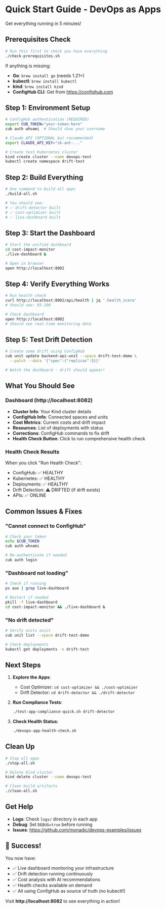 # Quick Start Guide - DevOps as Apps

Get everything running in 5 minutes!

## Prerequisites Check

```bash
# Run this first to check you have everything
./check-prerequisites.sh
```

If anything is missing:
- **Go**: `brew install go` (needs 1.21+)
- **kubectl**: `brew install kubectl`
- **kind**: `brew install kind`
- **ConfigHub CLI**: Get from https://confighub.com

## Step 1: Environment Setup

```bash
# ConfigHub authentication (REQUIRED)
export CUB_TOKEN="your-token-here"
cub auth whoami  # Should show your username

# Claude API (OPTIONAL but recommended)
export CLAUDE_API_KEY="sk-ant-..."

# Create test Kubernetes cluster
kind create cluster --name devops-test
kubectl create namespace drift-test
```

## Step 2: Build Everything

```bash
# One command to build all apps
./build-all.sh

# You should see:
# ✅ drift-detector built
# ✅ cost-optimizer built
# ✅ live-dashboard built
```

## Step 3: Start the Dashboard

```bash
# Start the unified dashboard
cd cost-impact-monitor
./live-dashboard &

# Open in browser
open http://localhost:8082
```

## Step 4: Verify Everything Works

```bash
# Run health check
curl http://localhost:8082/api/health | jq '.health_score'
# Should see: 95-100

# Check dashboard
open http://localhost:8082
# Should see real-time monitoring data
```

## Step 5: Test Drift Detection

```bash
# Create some drift using ConfigHub
cub unit update backend-api-unit --space drift-test-demo \
  --patch --data '{"spec":{"replicas":5}}'

# Watch the dashboard - drift should appear!
```

## What You Should See

### Dashboard (http://localhost:8082)
- **Cluster Info**: Your Kind cluster details
- **ConfigHub Info**: Connected spaces and units
- **Cost Metrics**: Current costs and drift impact
- **Resources**: List of deployments with status
- **Corrections**: ConfigHub commands to fix drift
- **Health Check Button**: Click to run comprehensive health check

### Health Check Results
When you click "Run Health Check":
- ConfigHub: ✅ HEALTHY
- Kubernetes: ✅ HEALTHY
- Deployments: ✅ HEALTHY
- Drift Detection: ⚠️ DRIFTED (if drift exists)
- APIs: ✅ ONLINE

## Common Issues & Fixes

### "Cannot connect to ConfigHub"
```bash
# Check your token
echo $CUB_TOKEN
cub auth whoami

# Re-authenticate if needed
cub auth login
```

### "Dashboard not loading"
```bash
# Check if running
ps aux | grep live-dashboard

# Restart if needed
pkill -f live-dashboard
cd cost-impact-monitor && ./live-dashboard &
```

### "No drift detected"
```bash
# Verify units exist
cub unit list --space drift-test-demo

# Check deployments
kubectl get deployments -n drift-test
```

## Next Steps

1. **Explore the Apps**:
   - Cost Optimizer: `cd cost-optimizer && ./cost-optimizer`
   - Drift Detector: `cd drift-detector && ./drift-detector`

2. **Run Compliance Tests**:
   ```bash
   ./test-app-compliance-quick.sh drift-detector
   ```

3. **Check Health Status**:
   ```bash
   ./devops-app-health-check.sh
   ```

## Clean Up

```bash
# Stop all apps
./stop-all.sh

# Delete Kind cluster
kind delete cluster --name devops-test

# Clean build artifacts
./clean-all.sh
```

## Get Help

- **Logs**: Check `logs/` directory in each app
- **Debug**: Set `DEBUG=true` before running
- **Issues**: https://github.com/monadic/devops-examples/issues

## 🎉 Success!

You now have:
- ✅ Live dashboard monitoring your infrastructure
- ✅ Drift detection running continuously
- ✅ Cost analysis with AI recommendations
- ✅ Health checks available on demand
- ✅ All using ConfigHub as source of truth (no kubectl!)

Visit **http://localhost:8082** to see everything in action!